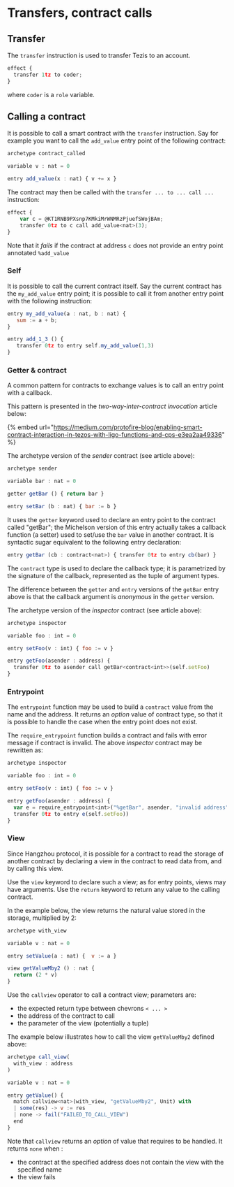 # Transfers, contract calls

## Transfer

The `transfer` instruction is used to transfer Tezis to an account.

```javascript
effect {
  transfer 1tz to coder;
}
```

where `coder` is a `role` variable.

## Calling a contract

It is possible to call a smart contract with the `transfer` instruction. Say for example you want to call the `add_value` entry point of the following contract:

```javascript
archetype contract_called

variable v : nat = 0

entry add_value(x : nat) { v += x }
```

The contract may then be called with the `transfer ... to ... call ...` instruction:

```javascript
effect {
    var c = @KT1RNB9PXsnp7KMkiMrWNMRzPjuefSWojBAm;
    transfer 0tz to c call add_value<nat>(3);
}
```

Note that it _fails_ if the contract at address `c` does not provide an entry point annotated `%add_value`

### Self

It is possible to call the current contract itself. Say the current contract has the `my_add_value` entry point; it is possible to call it from another entry point with the following instruction:

```javascript
entry my_add_value(a : nat, b : nat) {
   sum := a + b;
}

entry add_1_3 () {
   transfer 0tz to entry self.my_add_value(1,3)
}
```

### Getter & contract

A common pattern for contracts to exchange values is to call an entry point with a callback.

This pattern is presented in the _two-way-inter-contract_ _invocation_ article below:

{% embed url="https://medium.com/protofire-blog/enabling-smart-contract-interaction-in-tezos-with-ligo-functions-and-cps-e3ea2aa49336" %}

The archetype version of the _sender_ contract (see article above):

```javascript
archetype sender

variable bar : nat = 0

getter getBar () { return bar }

entry setBar (b : nat) { bar := b }
```

It uses the `getter` keyword used to declare an entry point to the contract called "getBar"; the Michelson version of this entry actually takes a callback function (a setter) used to set/use the `bar` value in another contract. It is syntactic sugar equivalent to the following entry declaration:

```javascript
entry getBar (cb : contract<nat>) { transfer 0tz to entry cb(bar) }
```

The `contract` type is used to declare the callback type; it is parametrized by the signature of the callback, represented as the tuple of argument types.

The difference between the `getter` and `entry` versions of the `getBar` entry above is that the callback argument is _anonymous_ in the `getter` version.

The archetype version of the _inspector_ contract (see article above):

```javascript
archetype inspector

variable foo : int = 0

entry setFoo(v : int) { foo := v }

entry getFoo(asender : address) { 
  transfer 0tz to asender call getBar<contract<int>>(self.setFoo) 
}
```

### Entrypoint

The `entrypoint` function may be used to build a `contract` value from the name and the address. It returns an _option_ value of contract type, so that it is possible to handle the case when the entry point does not exist.

The `require_entrypoint` function builds a contract and fails with error message if contract is invalid. The above _inspector_ contract may be rewritten as:

```javascript
archetype inspector

variable foo : int = 0

entry setFoo(v : int) { foo := v }

entry getFoo(asender : address) { 
  var e = require_entrypoint<int>("%getBar", asender, "invalid address");
  transfer 0tz to entry e(self.setFoo))
}
```

### View

Since Hangzhou protocol, it is possible for a contract to read the storage of another contract by declaring a view in the contract to read data from, and by calling this view.

Use the `view` keyword to declare such a view; as for entry points, views may have arguments. Use the `return` keyword to return any value to the calling contract.

In the example below, the view returns the natural value stored in the storage, multiplied by 2:

```javascript
archetype with_view

variable v : nat = 0

entry setValue(a : nat) {  v := a }

view getValueMby2 () : nat {
  return (2 * v) 
}
```

Use the `callview` operator to call a contract view; parameters are:

* the expected return type between chevrons `< ... >`
* the address of the contract to call
* the parameter of the view (potentially a tuple)

The example below illustrates how to call the view `getValueMby2` defined above:

```javascript
archetype call_view(
  with_view : address
)

variable v : nat = 0

entry getValue() {
  match callview<nat>(with_view, "getValueMby2", Unit) with
  | some(res) -> v := res
  | none -> fail("FAILED_TO_CALL_VIEW")
  end
}

```

Note that `callview` returns an _option_ of value that requires to be handled. It returns `none` when :

* the contract at the specified address does not contain the view with the specified name
* the view fails
